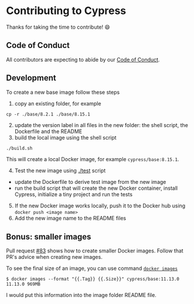# Contributing to Cypress

Thanks for taking the time to contribute! :smile:

## Code of Conduct

All contributors are expecting to abide by our [Code of Conduct](CODE_OF_CONDUCT.md).

## Development

To create a new base image follow these steps

1. copy an existing folder, for example

```shell
cp -r ./base/8.2.1 ./base/8.15.1
```

2. update the version label in all files in the new folder: the shell script, the Dockerfile and the README
3. build the local image using the shell script

```sh
./build.sh
```

This will create a local Docker image, for example `cypress/base:8.15.1`.

4. Test the new image using [./test](test) script
  - update the Dockerfile to derive test image from the new image
  - run the build script that will create the new Docker container, install Cypress, initialize a tiny project and run the tests

5. If the new Docker image works locally, push it to the Docker hub using `docker push <image name>`
6. Add the new image name to the README files

## Bonus: smaller images

Pull request [#83](https://github.com/cypress-io/cypress-docker-images/pull/83) shows how to create smaller Docker images. Follow that PR's advice when creating new images.

To see the final size of an image, you can use command [`docker images`](https://docs.docker.com/engine/reference/commandline/images/)

```
$ docker images --format "{{.Tag}} {{.Size}}" cypress/base:11.13.0
11.13.0 969MB
```

I would put this information into the image folder README file.

